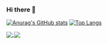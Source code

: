 ### Hi there 👋

<!--
**frankwuzp/frankwuzp** is a ✨ _special_ ✨ repository because its `README.md` (this file) appears on your GitHub profile.

Here are some ideas to get you started:

- 🔭 I’m currently working on ...
- 🌱 I’m currently learning ...
- 👯 I’m looking to collaborate on ...
- 🤔 I’m looking for help with ...
- 💬 Ask me about ...
- 📫 How to reach me: ...
- 😄 Pronouns: ...
- ⚡ Fun fact: ...
-->

[![Anurag's GitHub stats](https://github-readme-stats-frankwuzp.vercel.app/api?username=frankwuzp&show_icons=true&show_owner=true)](https://github.com/frankwuzp/github-readme-stats)
[![Top Langs](https://github-readme-stats.vercel.app/api/top-langs/?username=frankwuzp&layout=compact)](https://github.com/frankwuzp/github-readme-stats)

<a href="https://github.com/frankwuzp/github-readme-stats">
  <img align="center" src="https://github-readme-stats-frankwuzp.vercel.app/api/pin/?username=frankwuzp&show_icons=true&show_owner=true&count_private=true&include_all_commits=true" />
</a>
<a href="https://github.com/frankwuzp/">
  <img align="center" src="https://github-readme-stats-frankwuzp.vercel.app/api/pin/?username=frankwuzp&card_width=120px" />
</a>
